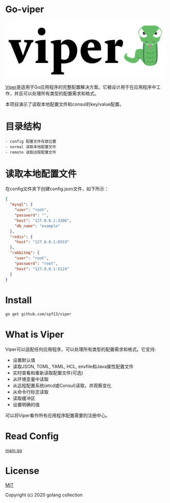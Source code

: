# Go-viper
![viper](https://github.com/spf13/viper/raw/master/.github/logo.png?raw=true)

[Viper](https://github.com/spf13/viper)是适用于Go应用程序的完整配置解决方案。它被设计用于在应用程序中工作，并且可以处理所有类型的配置需求和格式。

本项目演示了读取本地配置文件和consul的key/value配置。

# 目录结构
```
- config 配置文件存放位置
- normal 读取本地配置文件
- remote 读取远程配置文件
```

# 读取本地配置文件
在config文件夹下创建config.json文件，如下所示：
```json
{
  "mysql": {
    "user": "root",
    "password": "",
    "host": "127.0.0.1:3306",
    "db_name": "example"
  },
  "redis": {
    "host": "127.0.0.1:6553"
  },
  "rabbitmq": {
    "user": "root",
    "password": "root",
    "host": "127.0.0.1:5124"
  }
}
```



# Install

```bash
go get github.com/spf13/viper
```

# What is Viper
Viper可以适配任何应用程序，可以处理所有类型的配置需求和格式。它支持:

- 设置默认值
- 读取JSON, TOML, YAML, HCL, envfile和Java属性配置文件
- 实时查看和重新读取配置文件(可选)
- 从环境变量中读取
- 从远程配置系统(etcd或Consul)读取，并观察变化
- 从命令行标志读取
- 读取缓冲区
- 设置明确的值

可以将Viper看作所有应用程序配置需要的注册中心。

# Read Config

[main.go](./main.go)

# License
[MIT](./LICENSE)

Copyright (c) 2020 golang collection